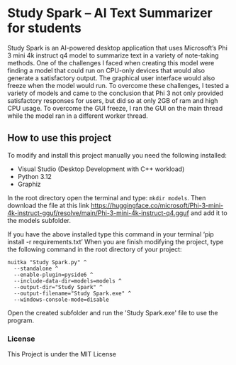 # Study Spark – AI Text Summarizer for students
Study Spark is an AI-powered desktop application 
that uses Microsoft’s Phi 3 mini 4k instruct q4 
model to summarize text in a variety of note-taking 
methods. One of the challenges I faced when creating 
this model were finding a model that could run on CPU-only
devices that would also generate a satisfactory output. 
The graphical user interface would also freeze when the 
model would run. To overcome these challenges, I tested a 
variety of models and came to the conclusion that Phi 3 
not only provided satisfactory responses for users, but did 
so at only 2GB of ram and high CPU usage. To overcome the 
GUI freeze, I ran the GUI on the main thread while the 
model ran in a different worker thread. 
## How to use this project
To modify and install this project manually you need the following installed:
-	Visual Studio (Desktop Development with C++ workload)
-	Python 3.12
-	Graphiz

In the root directory open the terminal and type: `mkdir models`. Then download the file at this link https://huggingface.co/microsoft/Phi-3-mini-4k-instruct-gguf/resolve/main/Phi-3-mini-4k-instruct-q4.gguf and add it to the 
models subfolder.

If you have the above installed type this command in your terminal ‘pip install -r requirements.txt’
When you are finish modifying the project, type the following command in the root directory of your project:

    nuitka "Study Spark.py" ^
      --standalone ^
      --enable-plugin=pyside6 ^
      --include-data-dir=models=models ^
      --output-dir="Study Spark" ^
      --output-filename="Study Spark.exe" ^
      --windows-console-mode=disable

Open the created subfolder and run the 'Study Spark.exe' file to use the program.

### License
This Project is under the MIT License
